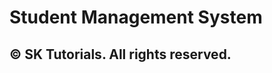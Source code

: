 # Student Management System 
## ©️ SK Tutorials. All rights reserved.


<!-- ## Table of Contents

- [Installation](#installation)
- [Usage](#usage)
- [Features](#features)
- [Contributing](#contributing)
- [License](#license)

## Installation

Describe how to install and set up your project.

## Usage

Instructions and examples for using your project.

## Features

- Feature 1
- Feature 2
- Feature 3

## Contributing

Guidelines for contributing to the project.

## License

Specify the license under which the project is distributed. -->
